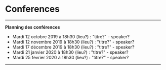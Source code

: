 # Conferences
_____
**Planning des conférences**
-	Mardi 12 octobre 2019 à 18h30 (lieu?) : "titre?" - speaker?
-	Mardi 12 novembre 2019 à 18h30 (lieu?) : "titre?" - speaker?
-	Mardi 17 décembre 2019 à 18h30 (lieu?) : "titre?" - speaker?
-	Mardi 21 janvier 2020 à 18h30 (lieu?) : "titre?" - speaker?
-	Mardi 25 fevrier 2020 à 18h30 (lieu?) : "titre?" - speaker?
_____

      
